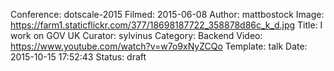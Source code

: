 Conference: dotscale-2015
Filmed: 2015-06-08
Author: mattbostock
Image: https://farm1.staticflickr.com/377/18698187722_358878d86c_k_d.jpg
Title: I work on GOV UK
Curator: sylvinus
Category: Backend
Video: https://www.youtube.com/watch?v=w7o9xNyZCQo
Template: talk
Date: 2015-10-15 17:52:43
Status: draft
